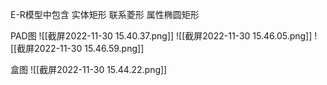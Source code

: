E-R模型中包含
实体矩形 联系菱形 属性椭圆矩形

PAD图
![[截屏2022-11-30 15.40.37.png]]
![[截屏2022-11-30 15.46.05.png]]
![[截屏2022-11-30 15.46.59.png]]

盒图
![[截屏2022-11-30 15.44.22.png]]
